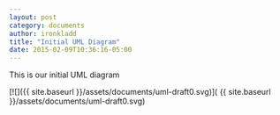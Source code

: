```yaml
---
layout: post
category: documents
author: ironkladd
title: "Initial UML Diagram"
date: 2015-02-09T10:36:16-05:00
---
```


This is our initial UML diagram

[![]({{ site.baseurl }}/assets/documents/uml-draft0.svg)](
  {{ site.baseurl }}/assets/documents/uml-draft0.svg)